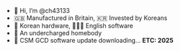 - 👋 Hi, I’m @ch43133
- 🇬🇧 Manufactured in Britain, 🇰🇷 Invested by Koreans
- 🤖 Korean hardware, 👨🏻‍💻 English software
- 🪫 An undercharged homebody
- 🏫 CSM GCD software update downloading... **ETC: 2025**

<!---
ch43133/ch43133 is a ✨ special ✨ repository because its `README.md` (this file) appears on your GitHub profile.
You can click the Preview link to take a look at your changes.
--->
